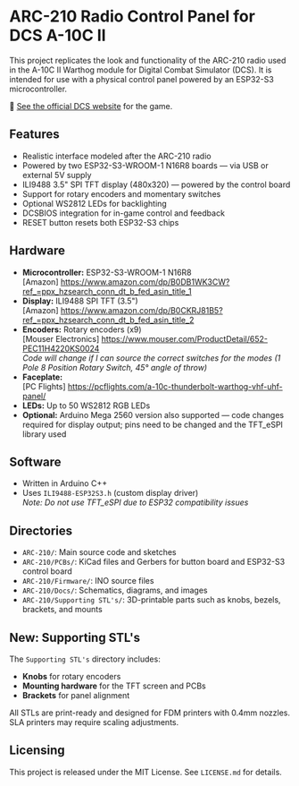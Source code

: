 # ARC-210 Radio Control Panel for DCS A-10C II

This project replicates the look and functionality of the ARC-210 radio used in the A-10C II Warthog module for Digital Combat Simulator (DCS). It is intended for use with a physical control panel powered by an ESP32-S3 microcontroller.

🔗 [See the official DCS website](https://www.digitalcombatsimulator.com/en/) for the game.

## Features

- Realistic interface modeled after the ARC-210 radio
- Powered by two ESP32-S3-WROOM-1 N16R8 boards — via USB or external 5V supply
- ILI9488 3.5" SPI TFT display (480x320) — powered by the control board
- Support for rotary encoders and momentary switches
- Optional WS2812 LEDs for backlighting
- DCSBIOS integration for in-game control and feedback
- RESET button resets both ESP32-S3 chips

## Hardware

- **Microcontroller:** ESP32-S3-WROOM-1 N16R8  
  [Amazon] https://www.amazon.com/dp/B0DB1WK3CW?ref_=ppx_hzsearch_conn_dt_b_fed_asin_title_1
- **Display:** ILI9488 SPI TFT (3.5")  
  [Amazon] https://www.amazon.com/dp/B0CKRJ81B5?ref_=ppx_hzsearch_conn_dt_b_fed_asin_title_2
- **Encoders:** Rotary encoders (x9)  
  [Mouser Electronics] https://www.mouser.com/ProductDetail/652-PEC11H4220KS0024  
  *Code will change if I can source the correct switches for the modes (1 Pole 8 Position Rotary Switch, 45° angle of throw)*
- **Faceplate:**  
  [PC Flights] https://pcflights.com/a-10c-thunderbolt-warthog-vhf-uhf-panel/
- **LEDs:** Up to 50 WS2812 RGB LEDs
- **Optional:** Arduino Mega 2560 version also supported — code changes required for display output; pins need to be changed and the TFT_eSPI library used

## Software

- Written in Arduino C++
- Uses `ILI9488-ESP32S3.h` (custom display driver)  
  *Note: Do not use TFT_eSPI due to ESP32 compatibility issues*

## Directories

- `ARC-210/`: Main source code and sketches
- `ARC-210/PCBs/`: KiCad files and Gerbers for button board and ESP32-S3 control board
- `ARC-210/Firmware/`: INO source files
- `ARC-210/Docs/`: Schematics, diagrams, and images
- `ARC-210/Supporting STL's/`: 3D-printable parts such as knobs, bezels, brackets, and mounts

## New: Supporting STL's

The `Supporting STL's` directory includes:
- **Knobs** for rotary encoders
- **Mounting hardware** for the TFT screen and PCBs
- **Brackets** for panel alignment

All STLs are print-ready and designed for FDM printers with 0.4mm nozzles. SLA printers may require scaling adjustments.

## Licensing

This project is released under the MIT License. See `LICENSE.md` for details.
